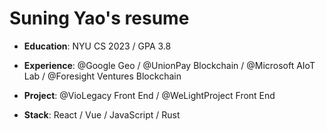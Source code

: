 # Suning Yao's resume

- **Education**: NYU CS 2023 / GPA 3.8

- **Experience**: @Google Geo / @UnionPay Blockchain / @Microsoft AIoT Lab / @Foresight Ventures Blockchain

- **Project**: @VioLegacy Front End / @WeLightProject Front End

- **Stack**: React / Vue / JavaScript / Rust

